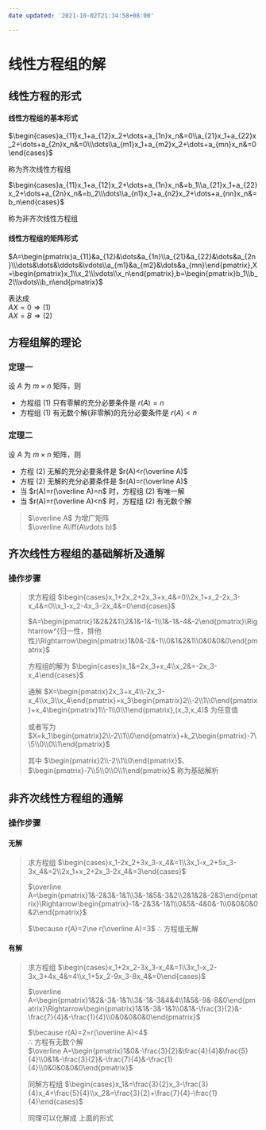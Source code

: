 ```yaml
---
date updated: '2021-10-02T21:34:58+08:00'

---
```


# 线性方程组的解

## 线性方程的形式

#### 线性方程组的基本形式

$\begin{cases}a_{11}x_1+a_{12}x_2+\dots+a_{1n}x_n&=0\\a_{21}x_1+a_{22}x_2+\dots+a_{2n}x_n&=0\\\dots\\a_{m1}x_1+a_{m2}x_2+\dots+a_{mn}x_n&=0\end{cases}$

称为齐次线性方程组

$\begin{cases}a_{11}x_1+a_{12}x_2+\dots+a_{1n}x_n&=b_1\\a_{21}x_1+a_{22}x_2+\dots+a_{2n}x_n&=b_2\\\dots\\a_{n1}x_1+a_{n2}x_2+\dots+a_{nn}x_n&=b_n\end{cases}$

称为非齐次线性方程组

#### 线性方程组的矩阵形式

$A=\begin{pmatrix}a_{11}&a_{12}&\dots&a_{1n}\\a_{21}&a_{22}&\dots&a_{2n}\\\dots&\dots&\ddots&\vdots\\a_{m1}&a_{m2}&\dots&a_{mn}\end{pmatrix},X=\begin{pmatrix}x_1\\x_2\\\vdots\\x_n\end{pmatrix},b=\begin{pmatrix}b_1\\b_2\\\vdots\\b_n\end{pmatrix}$

表达成\
$AX=0\Rightarrow(1)$\
$AX=B\Rightarrow(2)$

## 方程组解的理论

### 定理一

设 $A$ 为 $m×n$ 矩阵，则

- 方程组 $(1)$ 只有零解的充分必要条件是 $r(A)=n$
- 方程组 $(1)$ 有无数个解(非零解)的充分必要条件是 $r(A)<n$

### 定理二

设 $A$ 为 $m×n$ 矩阵，则

- 方程 $(2)$ 无解的充分必要条件是 $r(A)<r(\overline A)$
- 方程 $(2)$ 无解的充分必要条件是 $r(A)=r(\overline A)$
- 当 $r(A)=r(\overline A)=n$ 时，方程组 $(2)$ 有唯一解
- 当 $r(A)=r(\overline A)<n$ 时，方程组 $(2)$ 有无数个解

> $\overline A$ 为增广矩阵\
> $\overline A\iff(A\vdots b)$

## 齐次线性方程组的基础解析及通解

### 操作步骤

> 求方程组 $\begin{cases}x_1+2x_2+2x_3+x_4&=0\\2x_1+x_2-2x_3-x_4&=0\\x_1-x_2-4x_3-2x_4&=0\end{cases}$
>
> $A=\begin{pmatrix}1&2&2&1\\2&1&-1&-1\\1&-1&-4&-2\end{pmatrix}\Rightarrow^{归一性，排他性}\Rightarrow\begin{pmatrix}1&0&-2&-1\\0&1&2&1\\0&0&0&0\end{pmatrix}$
>
> 方程组的解为 $\begin{cases}x_1&=2x_3+x_4\\x_2&=-2x_3-x_4\end{cases}$
>
> 通解 $X=\begin{pmatrix}2x_3+x_4\\-2x_3-x_4\\x_3\\x_4\end{pmatrix}=x_3\begin{pmatrix}2\\-2\\1\\0\end{pmatrix}+x_4\begin{pmatrix}1\\-1\\0\\1\end{pmatrix},(x_3,x_4)$ 为任意值
>
> 或者写为 $X=k_1\begin{pmatrix}2\\-2\\1\\0\end{pmatrix}+k_2\begin{pmatrix}-7\\5\\0\\0\\1\end{pmatrix}$
>
> 其中 $\begin{pmatrix}2\\-2\\1\\0\end{pmatrix}$、$\begin{pmatrix}-7\\5\\0\\0\\1\end{pmatrix}$ 称为基础解析

## 非齐次线性方程组的通解

### 操作步骤

#### 无解
> 求方程组 $\begin{cases}x_1-2x_2+3x_3-x_4&=1\\3x_1-x_2+5x_3-3x_4&=2\\2x_1+x_2+2x_3-2x_4&=3\end{cases}$
> 
> $\overline A=\begin{pmatrix}1&-2&3&-1&1\\3&-1&5&-3&2\\2&1&2&-2&3\end{pmatrix}\Rightarrow\begin{pmatrix}-1&-2&3&-1&1\\0&5&-4&0&-1\\0&0&0&0&2\end{pmatrix}$
>
> $\because r(A)=2\ne r(\overline A)=3$
> $\therefore$ 方程组无解

#### 有解

> 求方程组 $\begin{cases}x_1+2x_2-3x_3-x_4&=1\\3x_1-x_2-3x_3+4x_4&=4\\x_1+5x_2-9x_3-8x_4&=0\end{cases}$
>
> $\overline A=\begin{pmatrix}1&2&-3&-1&1\\3&-1&-3&4&4\\1&5&-9&-8&0\end{pmatrix}\Rightarrow\begin{pmatrix}1&1&-3&-1&1\\0&1&-\frac{3}{2}&-\frac{7}{4}&-\frac{1}{4}\\0&0&0&0&0\end{pmatrix}$
> 
> $\because r(A)=2=r(\overline A)<4$\
> $\therefore$ 方程有无数个解\
> $\overline A=\begin{pmatrix}1&0&-\frac{3}{2}&\frac{4}{4}&\frac{5}{4}\\0&1&-\frac{3}{2}&-\frac{7}{4}&-\frac{1}{4}\\0&0&0&0&0\end{pmatrix}$
>
> 同解方程组 $\begin{cases}x_1&=\frac{3}{2}x_3-\frac{3}{4}x_4+\frac{5}{4}\\x_2&=\frac{3}{2}+\frac{7}{4}-\frac{1}{4}\end{cases}$
>
> 同理可以化解成 上面的形式

